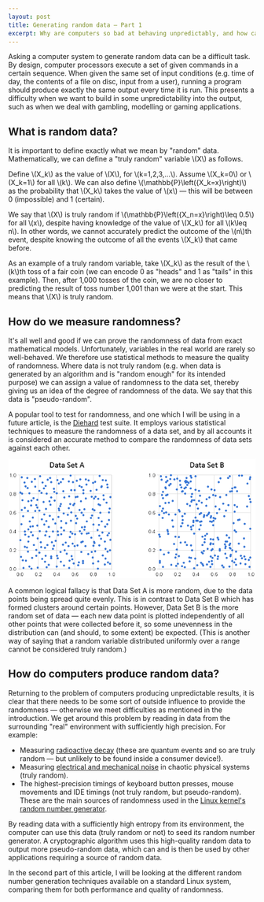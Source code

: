 ```yaml
---
layout: post
title: Generating random data — Part 1
excerpt: Why are computers so bad at behaving unpredictably, and how can we generate random data effectively?
---
```


Asking a computer system to generate random data can be a difficult task. By design, computer processors execute a set of given commands in a certain sequence. When given the same set of input conditions (e.g. time of day, the contents of a file on disc, input from a user), running a program should produce exactly the same output every time it is run. This presents a difficulty when we want to build in some unpredictability into the output, such as when we deal with gambling, modelling or gaming applications.

## What is random data?

It is important to define exactly what we mean by "random" data. Mathematically, we can define a "truly random" variable \\(X\\) as follows.

Define \\(X_k\\) as the value of \\(X\\), for \\(k=1,2,3,...\\). Assume \\(X_k=0\\) or \\(X_k=1\\) for all \\(k\\). We can also define \\(\mathbb{P}\left({X_k=x}\right)\\) as the probability that \\(X_k\\) takes the value of \\(x\\) — this will be between 0 (impossible) and 1 (certain).

We say that \\(X\\) is truly random if \\(\mathbb{P}\left({X_n=x}\right)\leq 0.5\\) for all \\(x\\), despite having knowledge of the value of \\(X_k\\) for all \\(k\leq n\\). In other words, we cannot accurately predict the outcome of the \\(n\\)th event, despite knowing the outcome of all the events \\(X_k\\) that came before.

As an example of a truly random variable, take \\(X_k\\) as the result of the \\(k\\)th toss of a fair coin (we can encode 0 as "heads" and 1 as "tails" in this example). Then, after 1,000 tosses of the coin, we are no closer to predicting the result of toss number 1,001 than we were at the start. This means that \\(X\\) is truly random.

## How do we measure randomness?

It's all well and good if we can prove the randomness of data from exact mathematical models. Unfortunately, variables in the real world are rarely so well-behaved. We therefore use statistical methods to measure the quality of randomness. Where data is not truly random (e.g. when data is generated by an algorithm and is "random enough" for its intended purpose) we can assign a value of randomness to the data set, thereby giving us an idea of the degree of randomness of the data. We say that this data is "pseudo-random".

A popular tool to test for randomness, and one which I will be using in a future article, is the [Diehard](http://www.stat.fsu.edu/pub/diehard/) test suite. It employs various statistical techniques to measure the randomness of a data set, and by all accounts it is considered an accurate method to compare the randomness of data sets against each other.

![Random data sets](assets/images/random-data-sets.png)

A common logical fallacy is that Data Set A is more random, due to the data points being spread quite evenly. This is in contrast to Data Set B which has formed clusters around certain points. However, Data Set B is the more random set of data — each new data point is plotted independently of all other points that were collected before it, so some unevenness in the distribution can (and should, to some extent) be expected. (This is another way of saying that a random variable distributed uniformly over a range cannot be considered truly random.)

## How do computers produce random data?

Returning to the problem of computers producing unpredictable results, it is clear that there needs to be some sort of outside influence to provide the randomness — otherwise we meet difficulties as mentioned in the introduction. We get around this problem by reading in data from the surrounding "real" environment with sufficiently high precision. For example:

* Measuring [radioactive decay](https://en.wikipedia.org/wiki/Radioactive_decay#Decay_phenomena) (these are quantum events and so are truly random — but unlikely to be found inside a consumer device!).
* Measuring [electrical and mechanical noise](http://www.ciphersbyritter.com/RES/NOISE.HTM) in chaotic physical systems (truly random).
* The highest-precision timings of keyboard button presses, mouse movements and IDE timings (not truly random, but pseudo-random). These are the main sources of randomness used in the [Linux kernel's random number generator](http://en.wikipedia.org/wiki/Entropy_%28computing%29#Linux_kernel).

By reading data with a sufficiently high entropy from its environment, the computer can use this data (truly random or not) to seed its random number generator. A cryptographic algorithm uses this high-quality random data to output more pseudo-random data, which can and is then be used by other applications requiring a source of random data.

In the second part of this article, I will be looking at the different random number generation techniques available on a standard Linux system, comparing them for both performance and quality of randomness.
